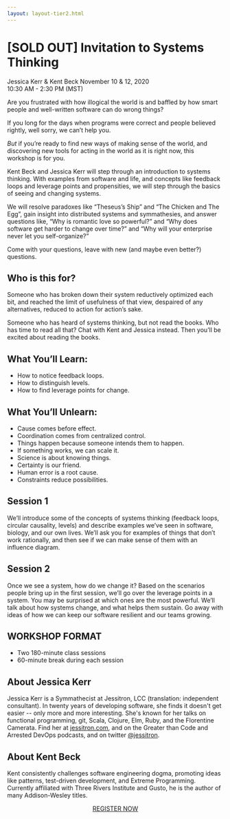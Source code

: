 ```yaml
---
layout: layout-tier2.html
---
```

<div class="container section workshop-single-page">
    <div class="row">
      <div class="col-xs-12 col-sm-2">
            <div class="speaker-container">
                <div class="co-workshop-img jessica-and-kent keep-color"></div>
                </div>
            </div>
            <div class="col-xs-12 col-sm-8 content">
                <h1>[SOLD OUT] Invitation to Systems Thinking</h1>
                <p><span class="speaker-name">Jessica Kerr &amp; Kent Beck</span>
                <span class="duration">November 10 &amp; 12, 2020<br>10:30 AM - 2:30 PM (MST)</span></p>
                <p>Are you frustrated with how illogical the world is and baffled by how smart people and well-written software can do wrong things?<p>
                <p>If you long for the days when programs were correct and people believed rightly, well sorry, we can’t help you.</p>
                <p><em>But</em> if you’re ready to find new ways of making sense of the world, and discovering new tools for acting in the world as it is right now, this workshop is for you.</p>
                <p>Kent Beck and Jessica Kerr will step through an introduction to systems thinking. With examples from software and life, and concepts like feedback loops and leverage points and propensities, we will step through the basics of seeing and changing systems.</p>
                <p>We will resolve paradoxes like “Theseus’s Ship” and “The Chicken and The Egg”, gain insight into distributed systems and symmathesies, and answer questions like, “Why is romantic love so powerful?” and “Why does software get harder to change over time?” and “Why will your enterprise never let you self-organize?”</p>
                <p>Come with your questions, leave with new (and maybe even better?) questions.</p>
                <h2>Who is this for?</h2>
                <p>Someone who has broken down their system reductively optimized each bit, and reached the limit of usefulness of that view, despaired of any alternatives, reduced to action for action’s sake.</p>
                <p>Someone who has heard of systems thinking, but not read the books. Who has time to read all that? Chat with Kent and Jessica instead. Then you’ll be excited about reading the books.</p>
                <h2>What You’ll Learn:</h2>
                <ul>
                    <li>How to notice feedback loops.</li>
                    <li>How to distinguish levels.</li>
                    <li>How to find leverage points for change.</li>
                </ul>
                <h2>What You’ll Unlearn:</h2>
                <ul>
                    <li>Cause comes before effect.</li>
                    <li>Coordination comes from centralized control.</li>
                    <li>Things happen because someone intends them to happen.</li>
                    <li>If something works, we can scale it.</li>
                    <li>Science is about knowing things.</li>
                    <li>Certainty is our friend.</li>
                    <li>Human error is a root cause.</li>
                    <li>Constraints reduce possibilities.</li>
                </ul>
                <h2>Session 1</h2>
                <p>We’ll introduce some of the concepts of systems thinking (feedback loops, circular causality,  levels) and describe examples we’ve seen in software, biology, and our own lives. We’ll ask you for examples of things that don’t work rationally, and then see if we can make sense of them with an influence diagram.</p>
                <h2>Session 2</h2>
                <p>Once we see a system, how do we change it? Based on the scenarios people bring up in the first session, we’ll go over the leverage points in a system. You may be surprised at which ones are the most powerful. We’ll talk about how systems change, and what helps them sustain. Go
                away with ideas of how we can keep our software resilient and our teams growing.</p>
                <h2>WORKSHOP FORMAT</h2>
                <ul>
                    <li>Two 180-minute class sessions</li>
                    <li>60-minute break during each session</li>
                </ul>
                <h2>About Jessica Kerr</h2>
                <div class="speaker-img-in-content jessica-kerr keep-color"></div>
                <p>Jessica Kerr is a Symmathecist at Jessitron, LCC (translation: independent consultant). In twenty years of developing software, she finds it doesn't get easier -- only more and more interesting. She's known for her talks on functional programming, git, Scala, Clojure, Elm, Ruby, and the Florentine Camerata. Find her at <a href="https://jessitron.com/">jessitron.com</a>, and on the Greater than Code and Arrested DevOps podcasts, and on twitter <a href="https://twitter.com/jessitron">@jessitron</a>.</p>
                <h2>About Kent Beck</h2>
                <div class="speaker-img-in-content kent-beck keep-color"></div>
                <p>Kent consistently challenges software engineering dogma, promoting ideas like patterns, test-driven development, and Extreme Programming. Currently affiliated with Three Rivers Institute and Gusto, he is the author of many Addison-Wesley titles.</p>
                <div class="col-xs-12" align="center">
                    <a class="btn" href="https://ti.to/EDDD/explore-ddd-2020-virtual-workshops">REGISTER NOW</a>
                </div>
            </div>
        </div>
    </div>
</div>